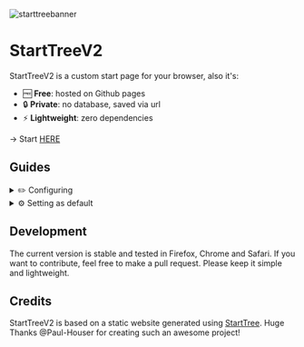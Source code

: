 
![starttreebanner](https://user-images.githubusercontent.com/55558407/144808254-d5cb11e0-950d-4fd5-a47a-21572b2ff970.png)


# StartTreeV2

StartTreeV2 is a custom start page for your browser, also it's:

- 🆓 **Free**: hosted on Github pages
- 🔒 **Private**: no database, saved via url
- ⚡ **Lightweight**: zero dependencies

→ Start [HERE](https://alexw00.github.io/StartTreeV2/)

## Guides

<details>
  <summary>✏️ Configuring</summary>
  
  <br/>
  
  To enter edit mode, click on the cog icon in the top right corner.

  #### Adding elements
  
Click the (+) buttons to add new elements:

 <img src="https://user-images.githubusercontent.com/55558407/144808650-48c147ee-fcb0-4521-8c35-1e6ebdf31390.gif" alt="adding elements gif" height="400"> 


#### Editing elements

<details>
  <summary> Search engine URLs</summary>
  Google search url: <code>http://www.google.com/search?q=</code><br/>
  DuckDuckGo search url: <code>https://duckduckgo.com/?q=</code>
</details>
  
Click on elements you would like to edit:

 <img src="https://user-images.githubusercontent.com/55558407/144808770-7745d0e2-2a61-4c20-961a-ab97eaca9ef9.gif" alt="editing elements gif" height="400"> 

#### Moving elements
  
Drag and drop elements you would like to move:

 <img src="https://user-images.githubusercontent.com/55558407/144809074-4bc1c042-2b51-4d9e-8292-ac762c0c4aff.gif" alt="moving elements gif" height="400"> 
  
  
#### Saving your StartTree
  
Click on the top right check button to **copy** and **go** to your new URL.

  Pro tip: Use an url-shortener to shorten the link: [TinyUrl](https://tinyurl.com/app)

  <img src="https://user-images.githubusercontent.com/55558407/144816485-950816b1-6353-45d0-b50f-a440c6e69011.gif" alt="saving starttree" height="400"> 

</details>


<details>
  <summary>⚙ Setting as default</summary>
  
  <br/>
  
  Once you configured your StartTree and **copied** its URL, you can set it as your default browser page.
  
  #### 🦊 Firefox
  
  Set as **home page**: [Guide](https://support.mozilla.org/en-US/kb/how-to-set-the-home-page)
  
  Set as **new-tab page**: Download the extension [New Tab Override](https://addons.mozilla.org/de/firefox/addon/new-tab-override/) and set it as "custom url"

  #### 🔴 Chrome
  
  Set as **home page**: [Guide](https://support.google.com/chrome/answer/95314?hl=en&co=GENIE.Platform%3DAndroid)
  
  Set as **new-tab page**: Download the extension [Change new tab](https://chrome.google.com/webstore/detail/change-new-tab/mocklpfdimiadpbgamlgehpgpodggahe?hl=de) and set it as "URL  address"

  #### 🧭 Safari
  
  Set as **home/new-tab page**: [Guide](https://support.apple.com/de-de/guide/safari/ibrw1020/mac)
  
</details>


## Development

The current version is stable and tested in Firefox, Chrome and Safari.
If you want to contribute, feel free to make a pull request. Please keep it simple and lightweight.

## Credits

StartTreeV2 is based on a static website generated using [StartTree](https://github.com/Paul-Houser/StartTree). Huge Thanks @Paul-Houser for creating such an awesome project!

